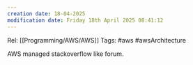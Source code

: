 ```yaml
---
creation date: 18-04-2025
modification date: Friday 18th April 2025 08:41:12
---
```

Rel: [[Programming/AWS/AWS]]
Tags: #aws #awsArchitecture 

AWS managed stackoverflow like forum.
